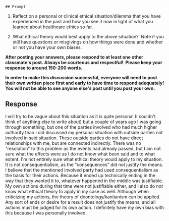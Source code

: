 	## Prompt
1. Reflect on a personal or clinical ethical situation/dilemma that you have experienced in the past and how you see it now in light of what you learned about healthcare ethics so far. 

2. What ethical theory would best apply to the above situation?  Note if you still have questions or misgivings on how things were done and whether or not you have your own biases.  

**After posting your answers, please respond to at least one other classmate's post. Always be courteous and respectful!  Please keep your response to around 150-200 words.**

**In order to make this discussion successful, everyone will need to post their own written piece first and early to have time to respond adequately! You will not be able to see anyone else's post until you post your own.**
## Response
I will try to be vague about this situation as it is quite personal (I couldn't think of anything else to write about) but a couple of years ago I was going through something, but one of the parties involved who had much higher authority than I did discussed my personal situation with outside parties not involved in said situation. These outside parties do not have direct relationships with me, but are connected indirectly. There was no "resolution" to this problem as the events had already passed, but I am not sure what the effects were as I do not know what been said and to what extent. 
I'm not entirely sure what ethical theory would apply to my situation. It is not consequentialism, as the "consequences" did not justify the means. I believe that the mentioned involved party had used consequentialism as the basis for their actions. Because it ended up technically ending in the way that they wanted it to, whatever happened in the middle was justifiable. My own actions during that time were not justifiable either, and I also do not know what ethical theory to apply in my case as well. Although when criticizing my actions, the theory of deontology/kantianism can be applied. Any sort of ends or desire for a result does not justify the means, and all actions must be judged for its own action. 
I definitely have my own bias with this because I was personally involved. 
